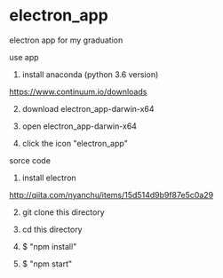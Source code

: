 # electron_app
electron app for my graduation

use app

1. install anaconda (python 3.6 version)

https://www.continuum.io/downloads

2. download electron_app-darwin-x64

3. open electron_app-darwin-x64

4. click the icon "electron_app"

sorce code

1. install electron

http://qiita.com/nyanchu/items/15d514d9b9f87e5c0a29

2. git clone this directory

3. cd this directory 

4. $ "npm install"

5. $ "npm start"
